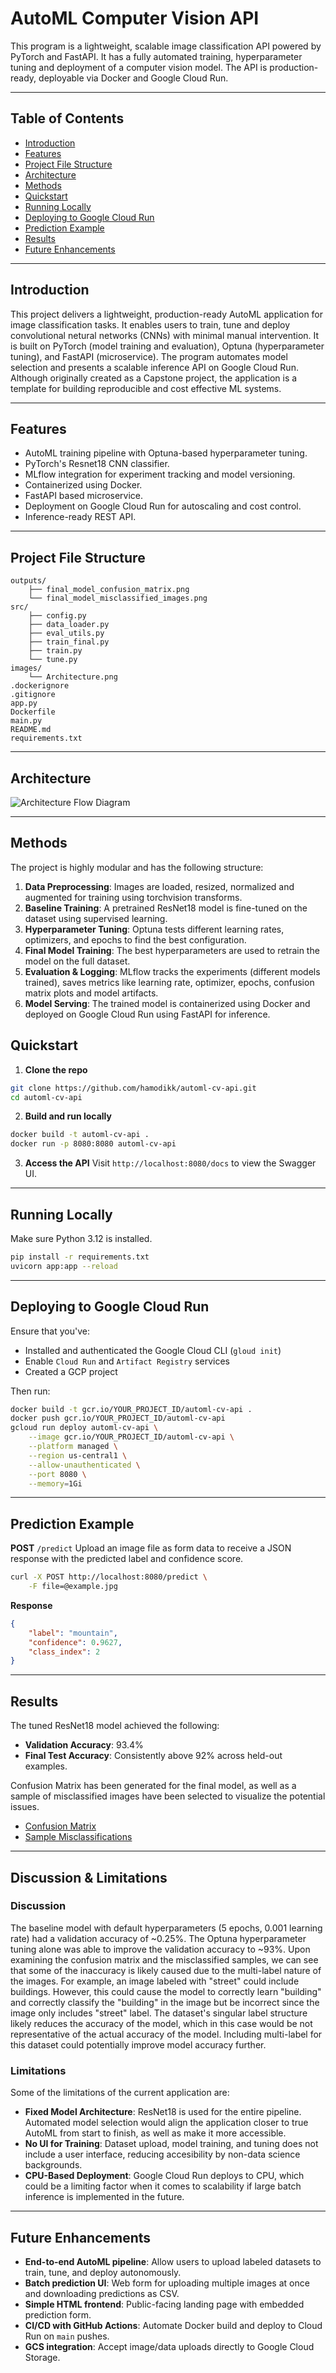 # AutoML Computer Vision API

This program is a lightweight, scalable image classification API powered by PyTorch and FastAPI. It has a fully automated training, hyperparameter tuning and deployment of a computer vision model. The API is production-ready, deployable via Docker and Google Cloud Run.

---

## Table of Contents

- [Introduction](#introduction)
- [Features](#features)
- [Project File Structure](#project-file-structure)
- [Architecture](#architecture)
- [Methods](#methods)
- [Quickstart](#quickstart)
- [Running Locally](#running-locally)
- [Deploying to Google Cloud Run](#deploying-to-google-cloud-run)
- [Prediction Example](#prediction-example)
- [Results](#results)
- [Future Enhancements](#future-enhancements)

---

## Introduction

This project delivers a lightweight, production-ready AutoML application for image classification tasks. It enables users to train, tune and deploy convolutional netural networks (CNNs) with minimal manual intervention. It is built on PyTorch (model training and evaluation), Optuna (hyperparameter tuning), and FastAPI (microservice). The program automates model selection and presents a scalable inference API on Google Cloud Run. Although originally created as a Capstone project, the application is a template for building reproducible and cost effective ML systems.

---

## Features

- AutoML training pipeline with Optuna-based hyperparameter tuning.
- PyTorch's Resnet18 CNN classifier.
- MLflow integration for experiment tracking and model versioning.
- Containerized using Docker.
- FastAPI based microservice.
- Deployment on Google Cloud Run for autoscaling and cost control.
- Inference-ready REST API.

---

## Project File Structure
```
outputs/
    ├── final_model_confusion_matrix.png
    └── final_model_misclassified_images.png
src/
    ├── config.py
    ├── data_loader.py
    ├── eval_utils.py
    ├── train_final.py
    ├── train.py
    └── tune.py
images/
    └── Architecture.png
.dockerignore
.gitignore
app.py
Dockerfile
main.py
README.md
requirements.txt
```

---

## Architecture

![Architecture Flow Diagram](images/architecture.png)

---

## Methods

The project is highly modular and has the following structure:

1. **Data Preprocessing**: Images are loaded, resized, normalized and augmented for training using torchvision transforms.
2. **Baseline Training**: A pretrained ResNet18 model is fine-tuned on the dataset using supervised learning.
3. **Hyperparameter Tuning**: Optuna tests different learning rates, optimizers, and epochs to find the best configuration.
4. **Final Model Training**: The best hyperparameters are used to retrain the model on the full dataset.
5. **Evaluation & Logging**: MLflow tracks the experiments (different models trained), saves metrics like learning rate, optimizer, epochs, confusion matrix plots and model artifacts.
6. **Model Serving**: The trained model is containerized using Docker and deployed on Google Cloud Run using FastAPI for inference.

## Quickstart

1. **Clone the repo**
```bash
git clone https://github.com/hamodikk/automl-cv-api.git
cd automl-cv-api
```

2. **Build and run locally**
```bash
docker build -t automl-cv-api .
docker run -p 8080:8080 automl-cv-api
```

3. **Access the API**
Visit `http://localhost:8080/docs` to view the Swagger UI.

---

## Running Locally

Make sure Python 3.12 is installed.

```bash
pip install -r requirements.txt
uvicorn app:app --reload
```

---


## Deploying to Google Cloud Run

Ensure that you've:
- Installed and authenticated the Google Cloud CLI (`gloud init`)
- Enable `Cloud Run` and `Artifact Registry` services
- Created a GCP project

Then run:

```bash
docker build -t gcr.io/YOUR_PROJECT_ID/automl-cv-api .
docker push gcr.io/YOUR_PROJECT_ID/automl-cv-api
gcloud run deploy automl-cv-api \
    --image gcr.io/YOUR_PROJECT_ID/automl-cv-api \
    --platform managed \
    --region us-central1 \
    --allow-unauthenticated \
    --port 8080 \
    --memory=1Gi
```

---

## Prediction Example

**POST** `/predict`
Upload an image file as form data to receive a JSON response with the predicted label and confidence score.

```bash
curl -X POST http://localhost:8080/predict \
    -F file=@example.jpg
```

**Response**
```json
{
    "label": "mountain",
    "confidence": 0.9627,
    "class_index": 2
}
```

---

## Results

The tuned ResNet18 model achieved the following:

- **Validation Accuracy**: 93.4%
- **Final Test Accuracy**: Consistently above 92% across held-out examples.

Confusion Matrix has been generated for the final model, as well as a sample of misclassified images have been selected to visualize the potential issues.

- [Confusion Matrix](outputs/final_model_confusion_matrix.png)
- [Sample Misclassifications](outputs/final_model_misclassified_images.png)

---

## Discussion & Limitations

### Discussion

The baseline model with default hyperparameters (5 epochs, 0.001 learning rate) had a validation accuracy of ~0.25%. The Optuna hyperparameter tuning alone was able to improve the validation accuracy to ~93%. Upon examining the confusion matrix and the misclassified samples, we can see that some of the inaccuracy is likely caused due to the multi-label nature of the images. For example, an image labeled with "street" could include buildings. However, this could cause the model to correctly learn "building" and correctly classify the "building" in the image but be incorrect since the image only includes "street" label. The dataset's singular label structure likely reduces the accuracy of the model, which in this case would be not representative of the actual accuracy of the model. Including multi-label for this dataset could potentially improve model accuracy further.

### Limitations

Some of the limitations of the current application are:

- **Fixed Model Architecture**: ResNet18 is used for the entire pipeline. Automated model selection would align the application closer to true AutoML from start to finish, as well as make it more accessible.
- **No UI for Training**: Dataset upload, model training, and tuning does not include a user interface, reducing accesibility by non-data science backgrounds.
- **CPU-Based Deployment**: Google Cloud Run deploys to CPU, which could be a limiting factor when it comes to scalability if large batch inference is implemented in the future.

---

## Future Enhancements

- **End-to-end AutoML pipeline**: Allow users to upload labeled datasets to train, tune, and deploy autonomously.
- **Batch prediction UI**: Web form for uploading multiple images at once and downloading predictions as CSV.
- **Simple HTML frontend**: Public-facing landing page with embedded prediction form.
- **CI/CD with GitHub Actions**: Automate Docker build and deploy to Cloud Run on `main` pushes.
- **GCS integration**: Accept image/data uploads directly to Google Cloud Storage.